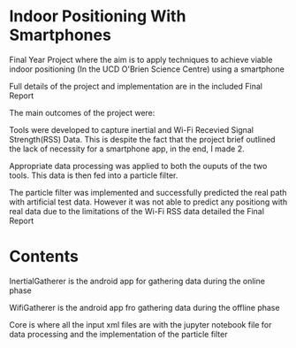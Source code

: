 # Indoor Positioning With Smartphones

Final Year Project where the aim is to apply techniques to achieve viable indoor positioning (In the UCD O'Brien Science Centre) using a smartphone

Full details of the project and implementation are in the included Final Report

The main outcomes of the project were:

Tools were developed to capture inertial and Wi-Fi Recevied Signal Strength(RSS) Data. This is despite the fact that the project brief outlined the lack of necessity for a smartphone app, in the end, I made 2.

Appropriate data processing was applied to both the ouputs of the two tools. This data is then fed into a particle filter.

The particle filter was implemented and successfully predicted the real path with artificial test data. However it was not able to predict any positiong with real data due to the limitations of the Wi-Fi RSS data detailed the Final Report


# Contents

InertialGatherer is the android app for gathering data during the online phase

WifiGatherer is the android app fro gathering data during the offline phase

Core is where all the input xml files are with the jupyter notebook file for data processing and the implementation of the particle filter
